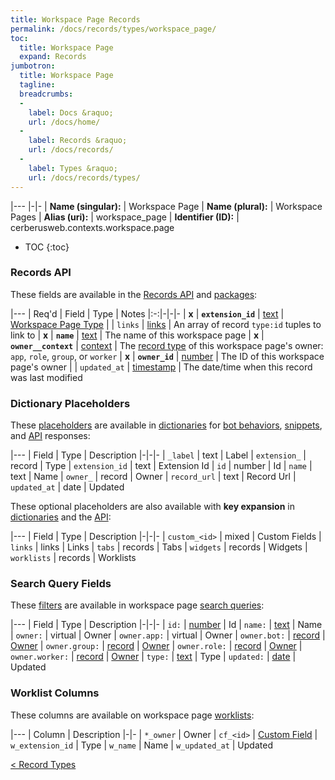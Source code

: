 ```yaml
---
title: Workspace Page Records
permalink: /docs/records/types/workspace_page/
toc:
  title: Workspace Page
  expand: Records
jumbotron:
  title: Workspace Page
  tagline: 
  breadcrumbs:
  -
    label: Docs &raquo;
    url: /docs/home/
  -
    label: Records &raquo;
    url: /docs/records/
  -
    label: Types &raquo;
    url: /docs/records/types/
---
```


|---
|-|-
| **Name (singular):** | Workspace Page
| **Name (plural):** | Workspace Pages
| **Alias (uri):** | workspace_page
| **Identifier (ID):** | cerberusweb.contexts.workspace.page

* TOC
{:toc}

### Records API

These fields are available in the [Records API](/docs/api/endpoints/records/) and [packages](/docs/packages/):

|---
| Req'd | Field | Type | Notes
|:-:|-|-|-
| **x** | **`extension_id`** | [text](/docs/records/fields/types/text/) | [Workspace Page Type](/docs/plugins/extensions/points/cerberusweb.ui.workspace.page/) 
|   | `links` | [links](/docs/records/fields/types/links/) | An array of record `type:id` tuples to link to 
| **x** | **`name`** | [text](/docs/records/fields/types/text/) | The name of this workspace page 
| **x** | **`owner__context`** | [context](/docs/records/fields/types/context/) | The [record type](/docs/records/types/) of this workspace page's owner: `app`, `role`, `group`, or `worker` 
| **x** | **`owner_id`** | [number](/docs/records/fields/types/number/) | The ID of this workspace page's owner 
|   | `updated_at` | [timestamp](/docs/records/fields/types/timestamp/) | The date/time when this record was last modified 

### Dictionary Placeholders

These [placeholders](/docs/bots/scripting/placeholders/) are available in [dictionaries](/docs/bots/behaviors/dictionaries/) for [bot behaviors](/docs/bots/behaviors/), [snippets](/docs/snippets/), and [API](/docs/api/) responses:

|---
| Field | Type | Description
|-|-|-
| `_label` | text | Label
| `extension_` | record | Type
| `extension_id` | text | Extension Id
| `id` | number | Id
| `name` | text | Name
| `owner_` | record | Owner
| `record_url` | text | Record Url
| `updated_at` | date | Updated

These optional placeholders are also available with **key expansion** in [dictionaries](/docs/bots/behaviors/dictionaries/#key-expansion) and the [API](/docs/api/responses/#expanding-keys-in-api-requests):

|---
| Field | Type | Description
|-|-|-
| `custom_<id>` | mixed | Custom Fields
| `links` | links | Links
| `tabs` | records | Tabs
| `widgets` | records | Widgets
| `worklists` | records | Worklists
	
### Search Query Fields

These [filters](/docs/search/filters/) are available in workspace page [search queries](/docs/search/):

|---
| Field | Type | Description
|-|-|-
| `id:` | [number](/docs/search/filters/numbers/) | Id
| `name:` | [text](/docs/search/filters/text/) | Name
| `owner:` | virtual | Owner
| `owner.app:` | virtual | Owner
| `owner.bot:` | [record](/docs/search/deep-search/) | [Owner](/docs/records/types/bot/)
| `owner.group:` | [record](/docs/search/deep-search/) | [Owner](/docs/records/types/group/)
| `owner.role:` | [record](/docs/search/deep-search/) | [Owner](/docs/records/types/role/)
| `owner.worker:` | [record](/docs/search/deep-search/) | [Owner](/docs/records/types/worker/)
| `type:` | [text](/docs/search/filters/text/) | Type
| `updated:` | [date](/docs/search/filters/dates/) | Updated
	
### Worklist Columns

These columns are available on workspace page [worklists](/docs/worklists/):

|---
| Column | Description
|-|-
| `*_owner` | Owner
| `cf_<id>` | [Custom Field](/docs/records/types/custom_Field/)
| `w_extension_id` | Type
| `w_name` | Name
| `w_updated_at` | Updated

<div class="section-nav">
	<div class="left">
		<a href="/docs/records/types/" class="prev">&lt; Record Types</a>
	</div>
	<div class="right align-right">
	</div>
</div>
<div class="clear"></div>